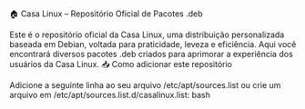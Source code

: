 🏠 Casa Linux – Repositório Oficial de Pacotes .deb

Este é o repositório oficial da Casa Linux, uma distribuição personalizada baseada em Debian, voltada para praticidade, leveza e eficiência. Aqui você encontrará diversos pacotes .deb criados para aprimorar a experiência dos usuários da Casa Linux.
📥 Como adicionar este repositório

Adicione a seguinte linha ao seu arquivo /etc/apt/sources.list ou crie um arquivo em /etc/apt/sources.list.d/casalinux.list:
bash
